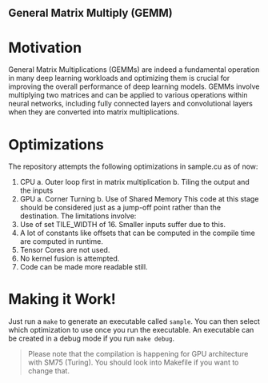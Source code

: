 ## General Matrix Multiply (GEMM)

# Motivation
General Matrix Multiplications (GEMMs) are indeed a fundamental operation in many deep learning workloads and optimizing them is crucial for improving the overall performance of deep learning models. GEMMs involve multiplying two matrices and can be applied to various operations within neural networks, including fully connected layers and convolutional layers when they are converted into matrix multiplications.

# Optimizations
The repository attempts the following optimizations in sample.cu as of now:
1.	CPU
a.	Outer loop first in matrix multiplication
b.	Tiling the output and the inputs
2.	GPU
a.	Corner Turning
b.	Use of Shared Memory
This code at this stage should be considered just as a jump-off point rather than the destination. The limitations involve:
1.	Use of set TILE_WIDTH of 16. Smaller inputs suffer due to this.
2.	A lot of constants like offsets that can be computed in the compile time are computed in runtime.
3.	Tensor Cores are not used.
4.	No kernel fusion is attempted.
5.	Code can be made more readable still.

# Making it Work!
Just run a `make` to generate an executable called `sample`. You can then select which optimization to use once you run the executable. An executable can be created in a debug mode if you run `make debug`.
>	Please note that the compilation is happening for GPU architecture with SM75 (Turing). You should look into Makefile if you want to change that.

